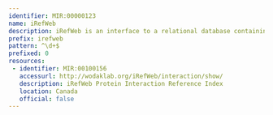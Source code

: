 ```yaml
---
identifier: MIR:00000123
name: iRefWeb
description: iRefWeb is an interface to a relational database containing the latest build of the interaction Reference Index (iRefIndex) which integrates protein interaction data from ten different interaction databases: BioGRID, BIND, CORUM, DIP, HPRD, INTACT, MINT, MPPI, MPACT and OPHID. In addition, iRefWeb associates interactions with the PubMed record from which they are derived.
prefix: irefweb
pattern: ^\d+$
prefixed: 0
resources:
 - identifier: MIR:00100156
   accessurl: http://wodaklab.org/iRefWeb/interaction/show/
   description: iRefWeb Protein Interaction Reference Index
   location: Canada
   official: false
---
```

